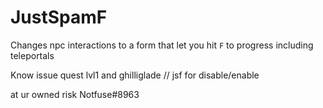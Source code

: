 # JustSpamF

Changes npc interactions to a form that let you hit `F` to progress including teleportals


Know issue quest lvl1 and ghilliglade // jsf for disable/enable

at ur owned risk Notfuse#8963

